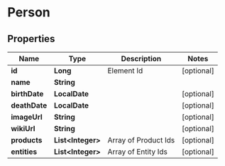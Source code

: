 

# Person

## Properties

Name | Type | Description | Notes
------------ | ------------- | ------------- | -------------
**id** | **Long** | Element Id |  [optional]
**name** | **String** |  | 
**birthDate** | **LocalDate** |  |  [optional]
**deathDate** | **LocalDate** |  |  [optional]
**imageUrl** | **String** |  |  [optional]
**wikiUrl** | **String** |  |  [optional]
**products** | **List&lt;Integer&gt;** | Array of Product Ids |  [optional]
**entities** | **List&lt;Integer&gt;** | Array of Entity Ids |  [optional]



